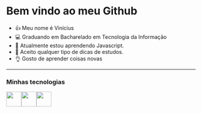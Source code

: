 
# Bem vindo ao meu Github 


- 👍 Meu nome é Vinícius
- 💻 Graduando em Bacharelado em Tecnologia da Informação 
- 🌱 Atualmente estou aprendendo Javascript.
- 🤔 Aceito qualquer tipo de dicas de estudos.
- 👌 Gosto de aprender coisas novas

-----------

### Minhas tecnologias

<img src = "https://icongr.am/devicon/c-original.svg?size=128&color=currentColo" width = "40px"><img src = "https://icongr.am/devicon/cplusplus-original.svg?size=128&color=currentColor" width = "40px"><img src = "https://icongr.am/devicon/python-original.svg?size=128&color=currentColor" width = "40px">